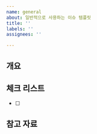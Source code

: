 ```yaml
---
name: general
about: 일반적으로 사용하는 이슈 템플릿
title: ''
labels: ''
assignees: ''

---
```


## 개요

## 체크 리스트
- [ ]

## 참고 자료
